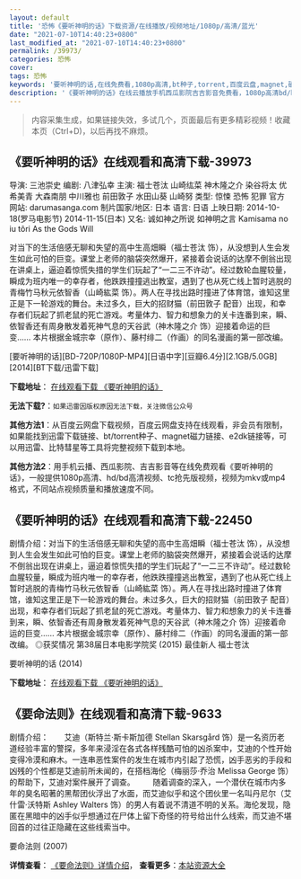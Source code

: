 ```yaml
---
layout: default
title: '恐怖《要听神明的话》下载资源/在线播放/视频地址/1080p/高清/蓝光'
date: "2021-07-10T14:40:23+0800"
last_modified_at: "2021-07-10T14:40:23+0800"
permalink: /39973/
categories: 恐怖
cover:
tags: 恐怖
keywords: '要听神明的话,在线免费看,1080p高清,bt种子,torrent,百度云盘,magnet,磁力链,迅雷下载资源'
description: '《要听神明的话》在线云播放手机西瓜影院吉吉影音免费看，1080p高清bd/hd未删减完整版和tc抢先枪版，mkv/mp4格式，附带bt/torrent种子、magnet/磁力链、百度云盘、网盘资源迅雷下载链接'
---
```


>内容采集生成，如果链接失效，多试几个，页面最后有更多精彩视频！收藏本页（Ctrl+D)，以后再找不麻烦。


## 《要听神明的话》在线观看和高清下载-39973

导演: 三池崇史 编剧: 八津弘幸 主演: 福士苍汰 山崎纮菜 神木隆之介 染谷将太 优希美青 大森南朋 中川雅也 前田敦子 水田山葵 山崎努 类型: 惊悚 恐怖 犯罪 官方网站: darumasanga.com 制片国家/地区: 日本 语言: 日语 上映日期: 2014-10-18(罗马电影节) 2014-11-15(日本) 又名: 诚如神之所说 如神明之言 Kamisama no iu tôri As the Gods Will

对当下的生活倍感无聊和失望的高中生高畑瞬（福士苍汰 饰），从没想到人生会发生如此可怕的巨变。课堂上老师的脑袋突然爆开，紧接着会说话的达摩不倒翁出现在讲桌上，逼迫着惊慌失措的学生们玩起了“一二三不许动”。经过数轮血腥较量，瞬成为班内唯一的幸存者，他跌跌撞撞逃出教室，遇到了也从死亡线上暂时逃脱的青梅竹马秋元依智香（山崎紘菜 饰）。两人在寻找出路时撞进了体育馆，谁知这里正是下一轮游戏的舞台。未过多久，巨大的招财猫（前田敦子 配音）出现，和幸存者们玩起了抓老鼠的死亡游戏。考量体力、智力和想象力的关卡连番到来，瞬、依智香还有周身散发着死神气息的天谷武（神木隆之介 饰）迎接着命运的巨变…… 本片根据金城宗幸（原作）、藤村绯二（作画）的同名漫画的第一部改编。


[要听神明的话][BD-720P/1080P-MP4][日语中字][豆瓣6.4分][2.1GB/5.0GB][2014][BT下载/迅雷下载]

**下载地址**： [在线观看下载 《要听神明的话》](https://www.btdx8.com/torrent/as_the_gods_will_2014.html) 


**无法下载?**：`如果迅雷因版权原因无法下载，关注微信公众号 `

**其他方法1**：从百度云网盘下载视频，百度云网盘支持在线观看，非会员有限制，如果能找到迅雷下载链接、bt/torrent种子、magnet磁力链接、e2dk链接等，可以用迅雷、比特彗星等工具将完整视频下载到本地。

**其他方法2**：用手机云播、西瓜影院、吉吉影音等在线免费观看《要听神明的话》，一般提供1080p高清、hd/bd高清视频、tc抢先版视频，视频为mkv或mp4格式，不同站点视频质量和播放速度不同。


## 《要听神明的话》在线观看和高清下载-22450

剧情介绍：对当下的生活倍感无聊和失望的高中生高畑瞬（福士苍汰 饰），从没想到人生会发生如此可怕的巨变。课堂上老师的脑袋突然爆开，紧接着会说话的达摩不倒翁出现在讲桌上，逼迫着惊慌失措的学生们玩起了“一二三不许动”。经过数轮血腥较量，瞬成为班内唯一的幸存者，他跌跌撞撞逃出教室，遇到了也从死亡线上暂时逃脱的青梅竹马秋元依智香（山崎紘菜 饰）。两人在寻找出路时撞进了体育馆，谁知这里正是下一轮游戏的舞台。未过多久，巨大的招财猫（前田敦子 配音）出现，和幸存者们玩起了抓老鼠的死亡游戏。考量体力、智力和想象力的关卡连番到来，瞬、依智香还有周身散发着死神气息的天谷武（神木隆之介 饰）迎接着命运的巨变……   本片根据金城宗幸（原作）、藤村绯二（作画）的同名漫画的第一部改编。   ◎获奖情况   第38届日本电影学院奖 (2015) 最佳新人 福士苍汰


要听神明的话 (2014)

**下载地址**： [在线观看下载 《要听神明的话》](https://www.btbtdy.me/btdy/dy479.html) 


## 《要命法则》在线观看和高清下载-9633

剧情介绍：　　艾迪（斯特兰·斯卡斯加德 Stellan Skarsgård 饰）是一名资历老道经验丰富的警探，多年来浸淫在各式各样残酷可怕的凶杀案中，艾迪的个性开始变得冷漠和麻木。一连串恶性案件的发生在城市内引起了恐慌，凶手恶劣的手段和凶残的个性都是艾迪前所未闻的，在搭档海伦（梅丽莎·乔治 Melissa George 饰）的帮助下，艾迪对案件展开了调查。 　　随着调查的深入，一个潜伏在城市内多年的臭名昭著的黑帮团伙浮出了水面，而艾迪似乎和这个团伙里一名叫丹尼尔（艾什雷·沃特斯 Ashley Walters 饰）的男人有着说不清道不明的关系。海伦发现，隐匿在黑暗中的凶手似乎想通过在尸体上留下奇怪的符号给出什么线索，而艾迪不堪回首的过往正隐藏在这些线索当中。


要命法则 (2007)

**详情查看**： [《要命法则》详情介绍](/movie/9633/)， **查看更多**：[本站资源大全](/movie/t/all/)

